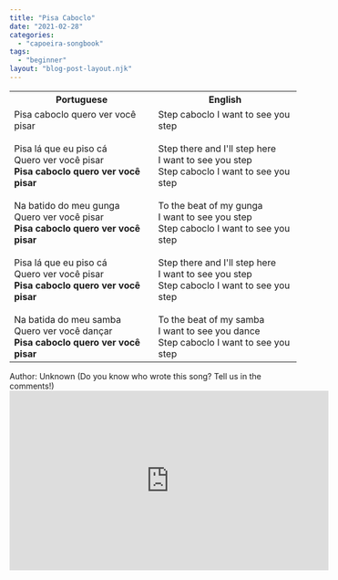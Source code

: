 ```yaml
---
title: "Pisa Caboclo"
date: "2021-02-28"
categories: 
  - "capoeira-songbook"
tags: 
  - "beginner"
layout: "blog-post-layout.njk"
---
```


<table class="capoeira-table">
    <tr class="header-row">
        <th>Portuguese</th>
        <th>English</th>
    </tr>
    <tr>
        <td>Pisa caboclo quero ver você pisar<br><br>Pisa lá que eu piso cá<br>Quero ver você pisar<br><strong>Pisa caboclo quero ver você pisar</strong><br><br>Na batido do meu gunga<br>Quero ver você pisar<br><strong>Pisa caboclo quero ver você pisar</strong><br><br>Pisa lá que eu piso cá<br>Quero ver você pisar<br><strong>Pisa caboclo quero ver você pisar</strong><br><br>Na batida do meu samba<br>Quero ver você dançar<br><strong>Pisa caboclo quero ver você pisar</strong></td>
        <td>Step caboclo I want to see you step<br><br>Step there and I'll step here<br>I want to see you step<br>Step caboclo I want to see you step<br><br>To the beat of my gunga<br>I want to see you step<br>Step caboclo I want to see you step<br><br>Step there and I'll step here<br>I want to see you step<br>Step caboclo I want to see you step<br><br>To the beat of my samba<br>I want to see you dance<br>Step caboclo I want to see you step</td>
    </tr>
</table>

<figcaption>
Author: Unknown (Do you know who wrote this song? Tell us in the comments!)
</figcaption>

<iframe width="560" height="315" src="https://www.youtube.com/embed/ZRwwk7pJX5Y" title="YouTube video player" frameborder="0" allow="accelerometer; autoplay; clipboard-write; encrypted-media; gyroscope; picture-in-picture" allowfullscreen></iframe>